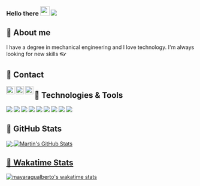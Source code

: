 ### Hello there <img src="https://media.giphy.com/media/hvRJCLFzcasrR4ia7z/giphy.gif" width="25px"> ![](https://visitor-badge.glitch.me/badge?page_id=mayaragualberto.mayaragualberto)

## :woman: About me                
I have a degree in mechanical engineering and I love technology. I'm always looking for new skills :eyeglasses: 

## 📲 Contact

<a href="https://discord.com/channels/@me">
  <img align="left" alt="MayaraGualberto Discord" width="22px" src="https://raw.githubusercontent.com/peterthehan/peterthehan/master/assets/discord.svg" />
</a>

<a href="https://twitter.com/srtagualberto">
  <img align="left" alt="MayaraGualberto | Twitter" width="22px" src="https://raw.githubusercontent.com/peterthehan/peterthehan/master/assets/twitter.svg" />
</a>

<a href="https://www.linkedin.com/in/mayara-gualberto-70b96a118/">
  <img align="left" alt="MayaraGualberto LinkedIN" width="22px" src="https://raw.githubusercontent.com/peterthehan/peterthehan/master/assets/linkedin.svg" />
</a> 







## 🔧 Technologies & Tools
![](https://img.shields.io/badge/Code-Python-informational?style=flat&logo=#3776AB&logoColor=white&color=B0C4DE)
![](https://img.shields.io/badge/Code-Java-informational?style=flat&logo=#007396&logoColor=white&color=B0C4DE)
![](https://img.shields.io/badge/Code-C++-informational?style=flat&logo=#00599C&logoColor=white&color=B0C4DE)
![](https://img.shields.io/badge/Design-SolidWorks-informational?style=flat&logo=#19A974&logoColor=white&color=B0C4DE)
![](https://img.shields.io/badge/Design-Inventor-informational?style=flat&logo=#19A974&logoColor=white&color=B0C4DE)
![](https://img.shields.io/badge/Design-Fusion360-informational?style=flat&logo=#19A974&logoColor=white&color=B0C4DE)
![](https://img.shields.io/badge/Design-AutoCAD-informational?style=flat&logo=#19A974&logoColor=white&color=B0C4DE)
![](https://img.shields.io/badge/Design-Illustrator-informational?style=flat&logo=#FF9A00&logoColor=white&color=B0C4DE)
![](https://img.shields.io/badge/Design-Photoshop-informational?style=flat&logo=#31A8FF&logoColor=white&color=B0C4DE)



## :memo: GitHub Stats
<a href="https://github.com/mayaragualberto/mayaragualberto">
  <img align="center" src="https://github-readme-stats.vercel.app/api/top-langs/?username=mayaragualberto&hide=java,html&title_color=ffffff&text_color=c9cacc&icon_color=2bbc8a&bg_color=1d1f21" />
</a>
<a href="https://github.com/MartinHeinz/MartinHeinz">
  <img align="center" src="https://github-readme-stats.vercel.app/api?username=mayaragualberto&show_icons=true&line_height=27&count_private=true&title_color=ffffff&text_color=c9cacc&icon_color=2bbc8a&bg_color=1d1f21" alt="Martin's GitHub Stats" />


## :memo: Wakatime Stats
<!--START_SECTION:waka-->
[![mayaragualberto's wakatime stats](https://github-readme-stats.vercel.app/api/wakatime?username=mayaragualberto)](https://github.com/anuraghazra/github-readme-stats)
<!--END_SECTION:waka-->

<!--
**mayaragualberto/mayaragualberto** is a ✨ _special_ ✨ repository because its `README.md` (this file) appears on your GitHub profile.

Here are some ideas to get you started:

- 🔭 I’m currently working on ...
- 🌱 I’m currently learning ...
- 👯 I’m looking to collaborate on ...
- 🤔 I’m looking for help with ...
- 💬 Ask me about ...
- 📫 How to reach me: ...
- 😄 Pronouns: ...
- ⚡ Fun fact: ...
-->
